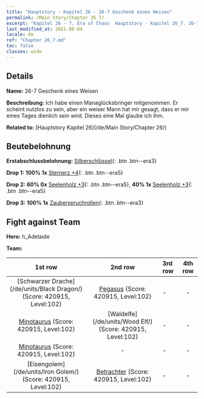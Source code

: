 ```yaml
---
title: "Hauptstory - Kapitel 26 - 26-7 Geschenk eines Weisen"
permalink: /Main Story/Chapter 26_7/
excerpt: "Kapitel 26 - 7. Era of Chaos  Hauptstory - Kapitel 26_7. 26-7 Geschenk eines Weisen"
last_modified_at: 2021-08-04
locale: de
ref: "Chapter 26_7.md"
toc: false
classes: wide
---
```


## Details

 **Name:** 26-7 Geschenk eines Weisen

 **Beschreibung:** Ich habe einen Managlücksbringer mitgenommen. Er scheint nutzlos zu sein, aber ein weiser Mann hat mir gesagt, dass er mir eines Tages dienlich sein wird. Dieses eine Mal glaube ich ihm.

 **Related to:** [Hauptstory Kapitel 26](/de/Main Story/Chapter 26/)

## Beutebelohnung

 **Erstabschlussbelohnung:** [Silberschlüssel](/ItemsDE/con_693/){: .btn .btn--era3}

 **Drop 1:** **100% 1x** [Sternerz +4](/ItemsDE/mat_89/){: .btn .btn--era5}

 **Drop 2:** **60% 0x** [Seelenholz +3](/ItemsDE/mat_83/){: .btn .btn--era5}, **40% 1x** [Seelenholz +3](/ItemsDE/mat_83/){: .btn .btn--era5}

 **Drop 3:** **100% 1x** [Zauberspruchrollen](/ItemsDE/con_694/){: .btn .btn--era3}


## Fight against Team
 **Hero:** h_Adelaide

 **Team:**


  | 1st row | 2nd row | 3rd row | 4th row |
  |:----:|:----:|:----|:----:|
  | [Schwarzer Drache](/de/units/Black Dragon/) (Score: 420915, Level:102)  | [Pegasus](/de/units/Pegasus/) (Score: 420915, Level:102)  | - | - |
  | [Minotaurus](/de/units/Minotaur/) (Score: 420915, Level:102)  | [Waldelfe](/de/units/Wood Elf/) (Score: 420915, Level:102)  | - | - |
  | [Minotaurus](/de/units/Minotaur/) (Score: 420915, Level:102)  | - | - | - |
  | [Eisengolem](/de/units/Iron Golem/) (Score: 420915, Level:102)  | [Betrachter](/de/units/Beholder/) (Score: 420915, Level:102)  | - | - |


